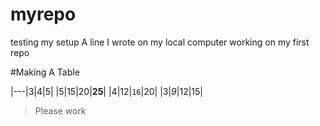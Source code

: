 # myrepo
testing my setup
A line I wrote on my local computer
working on my first repo

#Making A Table

|---|3|4|5|
|5|15|20|**25**|
|4|12|`16`|20|
|3|*9*|12|15|

>Please work